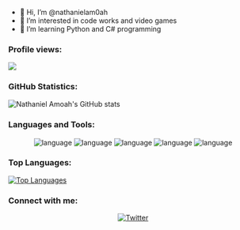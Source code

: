 - 👋 Hi, I’m @nathanielam0ah
- 👀 I’m interested in code works and video games
- 🌱 I’m learning Python and C# programming
<!--- 💞️ I’m looking to collaborate on ... dunno
- 📫 How to reach me ... ---> 

<!---
nathanielam0ah/nathanielam0ah is a ✨ special ✨ repository because its `README.md` (this file) appears on your GitHub profile.
You can click the Preview link to take a look at your changes.
--->

### Profile views:
![](https://komarev.com/ghpvc/?username=nathanielam0ah&style=flat-square)

### GitHub Statistics:
![Nathaniel Amoah's GitHub stats](https://github-readme-stats.vercel.app/api?username=nathanielam0ah&show_icons=true&theme=dark)

### Languages and Tools:
<span>
 <p align="center">
 <img alt="language" src= "https://img.shields.io/badge/Python-3776AB?style=for-the-badge&logo=python&logoColor=white" align="center">
 <img alt="language" src= "https://img.shields.io/badge/C%23-239120?style=for-the-badge&logo=c-sharp&logoColor=white" align="center">
 <img alt="language" src= "https://img.shields.io/badge/html5-%23E34F26.svg?style=for-the-badge&logo=html5&logoColor=white" align="center">
 <img alt="language" src= "https://img.shields.io/badge/css3-%231572B6.svg?style=for-the-badge&logo=css3&logoColor=white" align="center">
 <img alt="language" src= "https://img.shields.io/badge/javascript-%23323330.svg?style=for-the-badge&logo=javascript&logoColor=%23F7DF1E" align="center">
 
  </p>
</span>

### Top Languages:
[![Top Languages](https://github-readme-stats.vercel.app/api/top-langs/?username=nathanielam0ah&layout=compact)](https://github.com/anuraghazra/github-readme-stats)


<h3 align="left">Connect with me:</h3>
<p align="center">
<a href="https://twitter.com/ignitesod" target="blank" ><img align="center" src="https://img.shields.io/badge/Twitter-%231DA1F2.svg?style=for-the-badge&logo=Twitter&logoColor=white" alt="Twitter" /></a>
</p>


